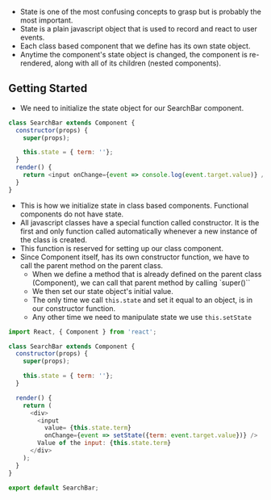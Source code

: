 - State is one of the most confusing concepts to grasp but is probably the most important.
- State is a plain javascript object that is used to record and react to user events.
- Each class based component that we define has its own state object.
- Anytime the component's state object is changed, the component is re-rendered, along with all of its children (nested components).

## Getting Started
- We need to initialize the state object for our SearchBar component.
```javascript
class SearchBar extends Component {
  constructor(props) {
    super(props);

    this.state = { term: ''};
  }
  render() {
    return <input onChange={event => console.log(event.target.value)} />
  }
}
```
- This is how we initialize state in class based components. Functional components do not have state.
- All javascript classes have a special function called constructor. It is the first and only function called automatically whenever a new instance of the class is created.
- This function is reserved for setting up our class component.
- Since Component itself, has its own constructor function, we have to call the parent method on the parent class.
  - When we define a method that is already defined on the parent class (Component), we can call that parent method by calling `super()``
  - We then set our state object's initial value.
  - The only time we call `this.state` and set it equal to an object, is in our constructor function.
  - Any other time we need to manipulate state we use `this.setState`

```javascript
import React, { Component } from 'react';

class SearchBar extends Component {
  constructor(props) {
    super(props);

    this.state = { term: ''};
  }

  render() {
    return (
      <div>
        <input
          value= {this.state.term}
          onChange={event => setState({term: event.target.value})} />
        Value of the input: {this.state.term}
      </div>
    );
  }
}

export default SearchBar;
```
